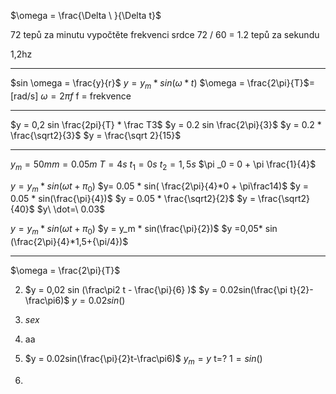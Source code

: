 $\omega = \frac{\Delta \ }{\Delta t}$

72 tepů za minutu
vypočtěte frekvenci srdce
72 / 60 = 1.2 tepů za sekundu

1,2hz

---


$sin \omega = \frac{y}{r}$
$y = y_m*sin( \omega*t)$
$\omega = \frac{2\pi}{T}$= [rad/s]
$\omega = 2\pi f$
f = frekvence

---

$y = 0,2 sin \frac{2pi}{T} * \frac T3$
$y = 0.2 sin \frac{2\pi}{3}$
$y = 0.2 * \frac{\sqrt2}{3}$
$y =  \frac{\sqrt 2}{15}$

---

$y_m = 50mm = 0.05m$
$T = 4s$
$t_1 = 0s$
$t_2 = 1,5s$
$\pi _0 = 0 + \pi \frac{1}{4}$

$y = y_m *sin (\omega t + \pi_0)$
$y= 0.05 * sin( \frac{2\pi}{4}*0 + \pi\frac14)$
$y = 0.05 * sin(\frac{\pi}{4})$
$y = 0.05 * \frac{\sqrt2}{2}$
$y = \frac{\sqrt2}{40}$
$y\ \dot=\ 0.03$


$y = y_m * sin(\omega t + \pi_0)$
$y = y_m * sin(\frac{\pi}{2})$
$y =0,05* sin (\frac{2\pi}{4}*1,5+{\pi/4})$ 

---

$\omega = \frac{2\pi}{T}$


2.
	$y = 0,02 sin (\frac\pi2 t - \frac{\pi}{6} )$
	$y = 0.02sin(\frac{\pi t}{2}-\frac\pi6)$
	$y = 0.02sin()$

3.
	$sex$


4.
	aa

5.
	$y = 0.02sin(\frac{\pi}{2}t-\frac\pi6)$
	$y_m = y$
	t=?
	$1 = sin()$

6.
	